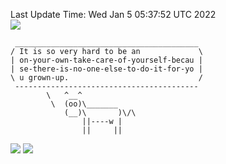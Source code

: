 Last Update Time: 
Wed Jan  5 05:37:52 UTC 2022
<br>![](https://img.shields.io/badge/%E5%A4%A7%E5%AE%B6-%E5%AE%89%E5%AE%89-green)<br>
```
 _________________________________________
/ It is so very hard to be an             \
| on-your-own-take-care-of-yourself-becau |
| se-there-is-no-one-else-to-do-it-for-yo |
\ u grown-up.                             /
 -----------------------------------------
        \   ^__^
         \  (oo)\_______
            (__)\       )\/\
                ||----w |
                ||     ||
```
![](https://github-readme-stats.vercel.app/api?username=chenlitw)
![](https://github-readme-stats.vercel.app/api/top-langs/?username=chenlitw)
